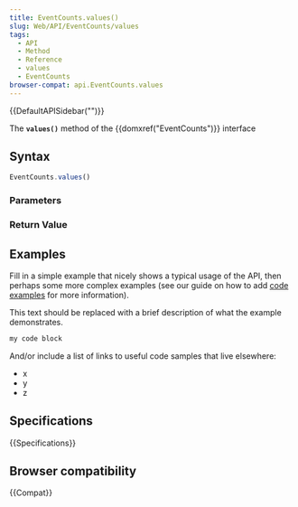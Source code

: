 ```yaml
---
title: EventCounts.values()
slug: Web/API/EventCounts/values
tags:
  - API
  - Method
  - Reference
  - values
  - EventCounts
browser-compat: api.EventCounts.values
---
```

{{DefaultAPISidebar("")}}

The **`values()`** method of the {{domxref("EventCounts")}} interface 

## Syntax

```js
EventCounts.values()
```

### Parameters



### Return Value



## Examples

Fill in a simple example that nicely shows a typical usage of the API, then perhaps some more complex examples (see our guide on how to add [code examples](/en-US/docs/MDN/Contribute/Structures/Code_examples) for more information).

This text should be replaced with a brief description of what the example demonstrates.

```js
my code block
```

And/or include a list of links to useful code samples that live elsewhere:

*   x
*   y
*   z

## Specifications

{{Specifications}}

## Browser compatibility

{{Compat}}

